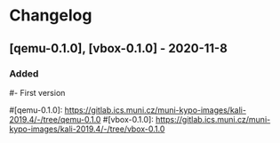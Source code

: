 # Changelog


## [qemu-0.1.0], [vbox-0.1.0] - 2020-11-8
### Added
#- First version


#[qemu-0.1.0]: https://gitlab.ics.muni.cz/muni-kypo-images/kali-2019.4/-/tree/qemu-0.1.0
#[vbox-0.1.0]: https://gitlab.ics.muni.cz/muni-kypo-images/kali-2019.4/-/tree/vbox-0.1.0

